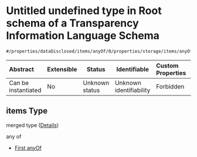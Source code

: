 # Untitled undefined type in Root schema of a Transparency Information Language Schema

```txt
#/properties/dataDisclosed/items/anyOf/0/properties/storage/items/anyOf/0/properties/temporal/items#/properties/dataDisclosed/items/anyOf/0/properties/storage/items/anyOf/0/properties/temporal/items
```




| Abstract            | Extensible | Status         | Identifiable            | Custom Properties | Additional Properties | Access Restrictions | Defined In                                                           |
| :------------------ | ---------- | -------------- | ----------------------- | :---------------- | --------------------- | ------------------- | -------------------------------------------------------------------- |
| Can be instantiated | No         | Unknown status | Unknown identifiability | Forbidden         | Allowed               | none                | [tilt-schema.json\*](../out/tilt-schema.json "open original schema") |

## items Type

merged type ([Details](tilt-schema-properties-datadisclosed-items-anyof-anyof-schema-properties-storage-items-anyof-first-anyof-properties-temporal-items.md))

any of

-   [First anyOf](tilt-schema-properties-datadisclosed-items-anyof-anyof-schema-properties-storage-items-anyof-first-anyof-properties-temporal-items-anyof-first-anyof.md "check type definition")
